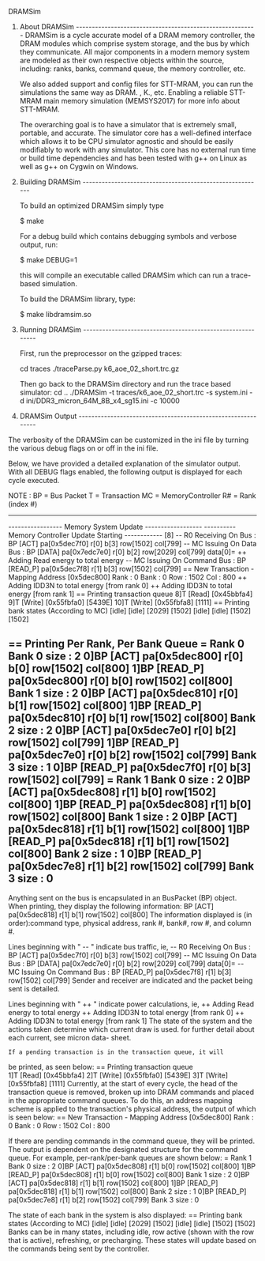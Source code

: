 DRAMSim

1. About DRAMSim ---------------------------------------------------------
	DRAMSim is a cycle accurate model of a DRAM memory controller, the DRAM
	modules which comprise system storage, and the bus by which they
	communicate. All major components in a modern memory system are modeled
	as their own respective objects within the source, including: ranks,
	banks, command queue, the memory controller, etc.

	We also added support and config files for STT-MRAM, 
	you can run the simulations the same way as DRAM. 
	, K., etc. Enabling a reliable STT-MRAM main memory simulation (MEMSYS2017)
	for more info about STT-MRAM.

	The overarching goal is to have a simulator that is extremely small,
	portable, and accurate. The simulator core has a well-defined interface
	which allows it to be CPU simulator agnostic and should be easily
	modifiably to work with any simulator.  This core has no external run
	time or build time dependencies and has been tested with g++ on Linux
	as well as g++ on Cygwin on Windows.  

2. Building DRAMSim ---------------------------------------------------------

	To build an optimized DRAMSim simply type

	$ make

	For a debug build which contains debugging symbols and verbose output, run:

	$ make DEBUG=1

	this will compile an executable called DRAMSim which can run a
	trace-based simulation. 

	To build the DRAMSim library, type: 

	$ make libdramsim.so 
	

3. Running DRAMSim -----------------------------------------------------------
	
	First, run the preprocessor on the gzipped traces:

	cd traces
	./traceParse.py k6_aoe_02_short.trc.gz

	Then go back to the DRAMSim directory and run the trace based simulator:
	cd ..
	./DRAMSim -t traces/k6_aoe_02_short.trc -s system.ini -d ini/DDR3_micron_64M_8B_x4_sg15.ini -c 10000

4. DRAMSim Output -------------------------------------------------------------

The verbosity of the DRAMSim can be customized in the ini file by turning the
various debug flags on or off in the ini file. 

Below, we have provided a detailed explanation of the simulator output.  With
all DEBUG flags enabled, the following output is displayed for each cycle
executed.  

   NOTE : BP = Bus Packet
	  T  = Transaction
	  MC = MemoryController
	  R# = Rank (index #)

-------------------------------------------------------------
 ----------------- Memory System Update ------------------
 ---------- Memory Controller Update Starting ------------ [8]
 -- R0 Receiving On Bus    : BP [ACT] pa[0x5dec7f0] r[0] b[3] row[1502] col[799]
 -- MC Issuing On Data Bus    : BP [DATA] pa[0x7edc7e0] r[0] b[2] row[2029] col[799] data[0]=
 ++ Adding Read energy to total energy
 -- MC Issuing On Command Bus : BP [READ_P] pa[0x5dec7f8] r[1] b[3] row[1502] col[799]
== New Transaction - Mapping Address [0x5dec800]
  Rank : 0
  Bank : 0
  Row  : 1502
  Col  : 800
 ++ Adding IDD3N to total energy [from rank 0]
 ++ Adding IDD3N to total energy [from rank 1]
== Printing transaction queue
  8]T [Read] [0x45bbfa4]
  9]T [Write] [0x55fbfa0] [5439E]
  10]T [Write] [0x55fbfa8] [1111]
== Printing bank states (According to MC)
[idle] [idle] [2029] [1502] 
[idle] [idle] [1502] [1502] 

== Printing Per Rank, Per Bank Queue
 = Rank 0
    Bank 0   size : 2
       0]BP [ACT] pa[0x5dec800] r[0] b[0] row[1502] col[800]
       1]BP [READ_P] pa[0x5dec800] r[0] b[0] row[1502] col[800]
    Bank 1   size : 2
       0]BP [ACT] pa[0x5dec810] r[0] b[1] row[1502] col[800]
       1]BP [READ_P] pa[0x5dec810] r[0] b[1] row[1502] col[800]
    Bank 2   size : 2
       0]BP [ACT] pa[0x5dec7e0] r[0] b[2] row[1502] col[799]
       1]BP [READ_P] pa[0x5dec7e0] r[0] b[2] row[1502] col[799]
    Bank 3   size : 1
       0]BP [READ_P] pa[0x5dec7f0] r[0] b[3] row[1502] col[799]
 = Rank 1
    Bank 0   size : 2
       0]BP [ACT] pa[0x5dec808] r[1] b[0] row[1502] col[800]
       1]BP [READ_P] pa[0x5dec808] r[1] b[0] row[1502] col[800]
    Bank 1   size : 2
       0]BP [ACT] pa[0x5dec818] r[1] b[1] row[1502] col[800]
       1]BP [READ_P] pa[0x5dec818] r[1] b[1] row[1502] col[800]
    Bank 2   size : 1
       0]BP [READ_P] pa[0x5dec7e8] r[1] b[2] row[1502] col[799]
    Bank 3   size : 0
-----------------------------------------------------



  Anything sent on the bus is encapsulated in an BusPacket (BP) object. 
  When printing, they display the following information:
			 BP [ACT] pa[0x5dec818] r[1] b[1] row[1502] col[800]
  The information displayed  is (in order):command type, physical address,
  rank #, bank#, row #, and column #.

  Lines beginning with " -- " indicate bus traffic, ie, 
     -- R0 Receiving On Bus       : BP [ACT] pa[0x5dec7f0] r[0] b[3] row[1502] col[799]
     -- MC Issuing On Data Bus    : BP [DATA] pa[0x7edc7e0] r[0] b[2] row[2029] col[799] data[0]=
     -- MC Issuing On Command Bus : BP [READ_P] pa[0x5dec7f8] r[1] b[3] row[1502] col[799]
  Sender and receiver are indicated and the packet being sent is detailed.


  Lines beginning with " ++ " indicate power calculations, ie, 
		 ++ Adding Read energy to total energy
 		 ++ Adding IDD3N to total energy [from rank 0]
 		 ++ Adding IDD3N to total energy [from rank 1]
  The state of the system and the actions taken determine which current
  draw is used.  for further detail about each current, see micron data-
  sheet.

	If a pending transaction is in the transaction queue, it will
  be printed, as seen below:
		 == Printing transaction queue		
  	 		1]T [Read] [0x45bbfa4]
  			2]T [Write] [0x55fbfa0] [5439E]
 			  3]T [Write] [0x55fbfa8] [1111]
  Currently, at the start of every cycle, the head of the transaction
  queue is removed, broken up into DRAM commands and placed in the
  appropriate command queues.  To do this, an address mapping scheme
  is applied to the transaction's physical address, the output of 
  which is seen below:
			== New Transaction - Mapping Address [0x5dec800]
  			 Rank : 0
				 Bank : 0
				 Row  : 1502
				 Col  : 800

  If there are pending commands in the command queue, they will be
  printed.  The output is dependent on the designated structure for
  the command queue.  For example, per-rank/per-bank queues are 
  shown below:
   = Rank 1
    Bank 0   size : 2
       0]BP [ACT] pa[0x5dec808] r[1] b[0] row[1502] col[800]
       1]BP [READ_P] pa[0x5dec808] r[1] b[0] row[1502] col[800]
    Bank 1   size : 2
       0]BP [ACT] pa[0x5dec818] r[1] b[1] row[1502] col[800]
       1]BP [READ_P] pa[0x5dec818] r[1] b[1] row[1502] col[800]
    Bank 2   size : 1
       0]BP [READ_P] pa[0x5dec7e8] r[1] b[2] row[1502] col[799]
    Bank 3   size : 0

  The state of each bank in the system is also displayed:
    == Printing bank states (According to MC)
    [idle] [idle] [2029] [1502] 
    [idle] [idle] [1502] [1502] 
  Banks can be in many states, including idle, row active (shown
  with the row that is active), refreshing, or precharging.  These
  states will update based on the commands being sent by the 
  controller.  

